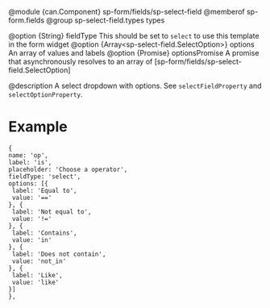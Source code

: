 
@module {can.Component} sp-form/fields/sp-select-field <sp-select-field />
@memberof sp-form.fields
@group sp-select-field.types types

@option {String} fieldType This should be set to `select` to use this template in the form widget
@option {Array<sp-select-field.SelectOption>} options An array of values and labels
@option {Promise} optionsPromise A promise that asynchronously resolves to an array of [sp-form/fields/sp-select-field.SelectOption]

@description
A select dropdown with options. See `selectFieldProperty` and `selectOptionProperty`.
# Example
```
{
name: 'op',
label: 'is',
placeholder: 'Choose a operator',
fieldType: 'select',
options: [{
 label: 'Equal to',
 value: '=='
}, {
 label: 'Not equal to',
 value: '!='
}, {
 label: 'Contains',
 value: 'in'
}, {
 label: 'Does not contain',
 value: 'not_in'
}, {
 label: 'Like',
 value: 'like'
}]
},
```

